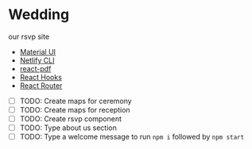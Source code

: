 # Wedding
our rsvp site
- [Material UI](https://material-ui.com/) 
- [Netlify CLI](www.netlify.com/‎)
- [react-pdf](https://www.npmjs.com/package/react-pdf#browserify-and-others)
- [React Hooks](https://reactjs.org/docs/hooks-intro.html)
- [React Router](https://www.npmjs.com/package/react-router)
- [ ] TODO: Create maps for ceremony
- [ ] TODO: Create maps for reception
- [ ] TODO: Create rsvp component
- [ ] TODO: Type about us section 
- [ ] TODO: Type a welcome message
to run `npm i` followed by `npm start`
